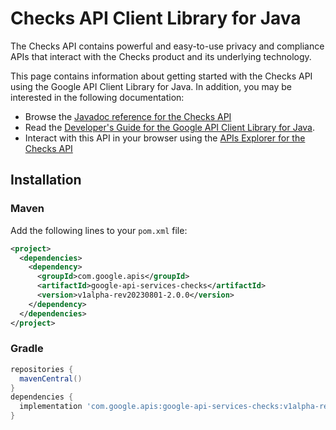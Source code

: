 # Checks API Client Library for Java

The Checks API contains powerful and easy-to-use privacy and compliance APIs that interact with the Checks product and its underlying technology.

This page contains information about getting started with the Checks API
using the Google API Client Library for Java. In addition, you may be interested
in the following documentation:

* Browse the [Javadoc reference for the Checks API][javadoc]
* Read the [Developer's Guide for the Google API Client Library for Java][google-api-client].
* Interact with this API in your browser using the [APIs Explorer for the Checks API][api-explorer]

## Installation

### Maven

Add the following lines to your `pom.xml` file:

```xml
<project>
  <dependencies>
    <dependency>
      <groupId>com.google.apis</groupId>
      <artifactId>google-api-services-checks</artifactId>
      <version>v1alpha-rev20230801-2.0.0</version>
    </dependency>
  </dependencies>
</project>
```

### Gradle

```gradle
repositories {
  mavenCentral()
}
dependencies {
  implementation 'com.google.apis:google-api-services-checks:v1alpha-rev20230801-2.0.0'
}
```

[javadoc]: https://googleapis.dev/java/google-api-services-checks/latest/index.html
[google-api-client]: https://github.com/googleapis/google-api-java-client/
[api-explorer]: https://developers.google.com/apis-explorer/#p/checks/v1/
